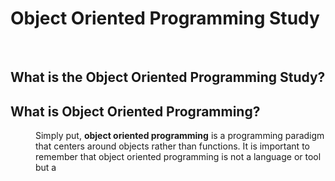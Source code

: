 # Object Oriented Programming Study

<br>

## What is the Object Oriented Programming Study?




## What is Object Oriented Programming?
<dl>
<dd>

Simply put, **object oriented programming** is a programming paradigm that centers around objects rather than functions. It is important 
to remember that object oriented programming is not a language or tool but a 

</dd>
</dl>